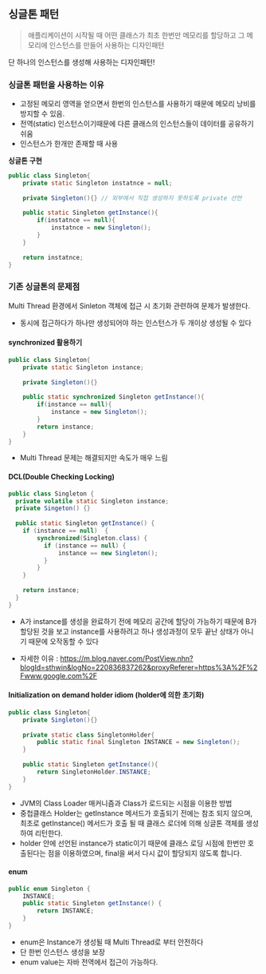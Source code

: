 ## 싱글톤 패턴

> 애플리케이션이 시작될 때 어떤 클래스가 최초 한번만 메모리를 할당하고 그 메모리에 인스턴스를 만들어 사용하는 디자인패턴

단 하나의 인스턴스를 생성해 사용하는 디자인패턴!



### 싱글톤 패턴을 사용하는 이유

- 고정된 메모리 영역을 얻으면서 한번의 인스턴스를 사용하기 때문에 메모리 낭비를 방지할 수 있음.
- 전역(static) 인스턴스이기때문에 다른 클래스의 인스턴스들이 데이터를 공유하기 쉬움
- 인스턴스가 한개만 존재할 때 사용



**싱글톤 구현**

```java
public class Singleton{
    private static Singleton instatnce = null;
    
    private Singleton(){} // 외부에서 직접 생성하지 못하도록 private 선언
    
    public static Singleton getInstance(){
        if(instatnce == null){
        	instatnce = new Singleton();
        }
    }
    
    return instatnce;
}
```



### 기존 싱글톤의 문제점

Multi Thread 환경에서 Sinleton 객체에 접근 시 초기화 관련하여 문제가 발생한다.

- 동시에 접근하다가 하나만 생성되어야 하는 인스턴스가 두 개이상 생성될 수 있다

#### synchronized 활용하기

```java
public class Singleton{
    private static Singleton instance;
    
    private Singleton(){}
    
    public static synchronized Singleton getInstance(){
        if(instance == null){
            instance = new Singleton();
        }
        return instance;
    }
}
```

- Multi Thread 문제는 해결되지만 속도가 매우 느림



#### DCL(Double Checking Locking)

```java
public class Singleton {
  private volatile static Singleton instance;
  private Singeton() {}
  
  public static Singleton getInstance() {
    if (instance == null)  {
        synchronized(Singleton.class) {
          if (instance == null) {
              instance == new Singleton();  
          }
        }
    }
    
    return instance;
  }
}
```

- A가 instance를 생성을 완료하기 전에 메모리 공간에 할당이 가능하기 때문에 B가 할당된 것을 보고 instance를 사용하려고 하나 생성과정이 모두 끝난 상태가 아니기 때문에 오작동할 수 있다

- 자세한 이유 : <https://m.blog.naver.com/PostView.nhn?blogId=sthwin&logNo=220836837262&proxyReferer=https%3A%2F%2Fwww.google.com%2F>



#### Initialization on demand holder idiom (holder에 의한 초기화)

```java
public class Singleton{
    private Singleton(){}
    
    private static class SingletonHolder{
        public static final Singleton INSTANCE = new Singleton();
    }
    
    public static Singleton getInstance(){
        return SingletonHolder.INSTANCE;
    }
}
```

- JVM의 Class Loader 매커니즘과 Class가 로드되는 시점을 이용한 방법
- 중첩클래스 Holder는 getInstance 메서드가 호출되기 전에는 참조 되지 않으며, 최초로 getInstance() 메서드가 호출 될 때 클래스 로더에 의해 싱글톤 객체를 생성하여 리턴한다.
-  holder 안에 선언된 instance가 static이기 때문에 클래스 로딩 시점에 한번만 호출된다는 점을 이용하였으며, final을 써서 다시 값이 할당되지 않도록 합니다.

#### enum

```java
public enum Singleton {
    INSTANCE;
    public static Singleton getInstance() {
        return INSTANCE;
    }
}
```

- enum은 Instance가 생성될 때 Multi Thread로 부터 안전하다
- 단 한번 인스턴스 생성을 보장
- enum value는 자바 전역에서 접근이 가능하다.